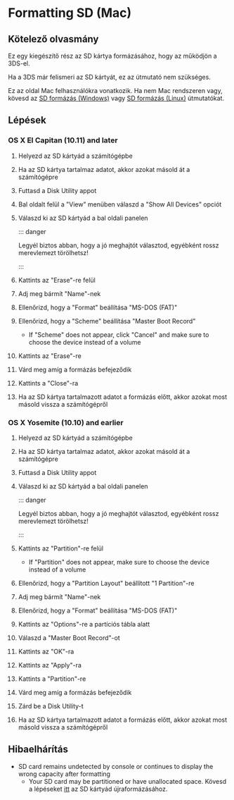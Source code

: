 # Formatting SD (Mac)

## Kötelező olvasmány

Ez egy kiegészítő rész az SD kártya formázásához, hogy az működjön a 3DS-el.

Ha a 3DS már felismeri az SD kártyát, ez az útmutató nem szükséges.

Ez az oldal Mac felhasználókra vonatkozik. Ha nem Mac rendszeren vagy, kövesd az [SD formázás (Windows)](formatting-sd-\(windows\)) vagy [SD formázás (Linux)](formatting-sd-\(linux\)) útmutatókat.

## Lépések

### OS X El Capitan (10.11) and later

1. Helyezd az SD kártyád a számítógépbe

2. Ha az SD kártya tartalmaz adatot, akkor azokat másold át a számítógépre

3. Futtasd a Disk Utility appot

4. Bal oldalt felül a "View" menüben válaszd a "Show All Devices" opciót

5. Válaszd ki az SD kártyád a bal oldali panelen

   ::: danger

   Legyél biztos abban, hogy a jó meghajtót választod, egyébként rossz merevlemezt törölhetsz!

   :::

6. Kattints az "Erase"-re felül

7. Adj meg bármít "Name"-nek

8. Ellenőrizd, hogy a "Format" beállítása "MS-DOS (FAT)"

9. Ellenőrizd, hogy a "Scheme" beállítása "Master Boot Record"
   - If "Scheme" does not appear, click "Cancel" and make sure to choose the device instead of a volume

10. Kattints az "Erase"-re

11. Várd meg amíg a formázás befejeződik

12. Kattints a "Close"-ra

13. Ha az SD kártya tartalmazott adatot a formázás előtt, akkor azokat most másold vissza a számítógépről

### OS X Yosemite (10.10) and earlier

1. Helyezd az SD kártyád a számítógépbe

2. Ha az SD kártya tartalmaz adatot, akkor azokat másold át a számítógépre

3. Futtasd a Disk Utility appot

4. Válaszd ki az SD kártyád a bal oldali panelen

   ::: danger

   Legyél biztos abban, hogy a jó meghajtót választod, egyébként rossz merevlemezt törölhetsz!

   :::

5. Kattints az "Partition"-re felül
   - If "Partition" does not appear, make sure to choose the device instead of a volume

6. Ellenőrizd, hogy a "Partition Layout" beállított "1 Partition"-re

7. Adj meg bármít "Name"-nek

8. Ellenőrizd, hogy a "Format" beállítása "MS-DOS (FAT)"

9. Kattints az "Options"-re a partíciós tábla alatt

10. Válaszd a "Master Boot Record"-ot

11. Kattints az "OK"-ra

12. Kattints az "Apply"-ra

13. Kattints a "Partition"-re

14. Várd meg amíg a formázás befejeződik

15. Zárd be a Disk Utility-t

16. Ha az SD kártya tartalmazott adatot a formázás előtt, akkor azokat most másold vissza a számítógépről

## Hibaelhárítás

- SD card remains undetected by console or continues to display the wrong capacity after formatting
  - Your SD card may be partitioned or have unallocated space. Kövesd a lépéseket [itt](https://wiki.hacks.guide/wiki/SD_Clean/Mac) az SD kártyád újraformázásához.
